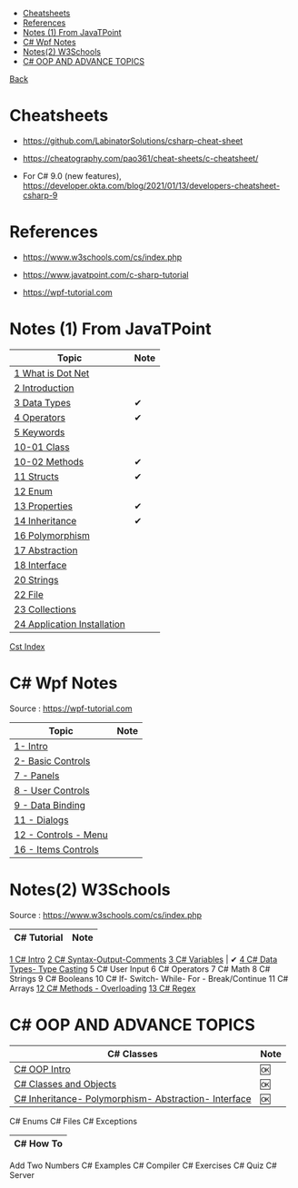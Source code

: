 
- [Cheatsheets](#cheatsheets)
- [References](#references)
- [Notes (1) From JavaTPoint](#notes-1-from-javatpoint)
- [C# Wpf Notes](#c-wpf-notes)
- [Notes(2) W3Schools](#notes2-w3schools)
- [C# OOP AND ADVANCE TOPICS](#c-oop-and-advance-topics)

[Back](../readme.md)

# Cheatsheets

- https://github.com/LabinatorSolutions/csharp-cheat-sheet

- https://cheatography.com/pao361/cheat-sheets/c-cheatsheet/

- For C# 9.0 (new features), https://developer.okta.com/blog/2021/01/13/developers-cheatsheet-csharp-9

# References

- https://www.w3schools.com/cs/index.php

- https://www.javatpoint.com/c-sharp-tutorial

- https://wpf-tutorial.com

# Notes (1) From JavaTPoint

Topic                                  | Note
---------------------------------------|-----
[1 What is Dot Net](./cst/cst-01.md)|
[2 Introduction](./cst/cst-02-introduction.md) | 
[3 Data Types](./cst/cst-03-data-types.md)   | ✔
[4 Operators](./cst/cst-04-operators.md) | ✔
[5 Keywords](./cst/cst-05-keywords.md)|
[10-01 Class](./cst/cst-10-01-class.md)|
[10-02 Methods](./cst/cst-10-02-methods.md)| ✔
[11 Structs](./cst/cst-11-structs.md)| ✔
[12 Enum](./cst/cst-12-enum.md)|
[13 Properties](./cst/cst-13-properties.md)| ✔
[14 Inheritance](./cst/cst-14-inheritance.md)| ✔
[16 Polymorphism](./cst/cst-16-polymorphism.md)| 
[17 Abstraction](./cst/cst-17-abstraction.md)| 
[18 Interface](./cst/cst-18-interface.md)| 
[20 Strings](./cst/cst-20-strings.md)|
[22 File](./cst/cst-22-file.md) |
[23 Collections](./cst/cst-23-collections.md)|
[24 Application Installation]()|

[Cst Index](./cst/cst-index.md)

# C# Wpf Notes 

Source : https://wpf-tutorial.com

Topic                                                       | Note
------------------------------------------------------------|-----
[1- Intro](./wpf/wpf-notes-1-4-intro.md)                    |
[2- Basic Controls](./wpf/wpf-notes-5-basic-controls.md)    |
[7 - Panels](./wpf/wpf-notes-7-panels.md)                   |
[8 - User Controls](./wpf/wpf-notes-8-user-controls.md)     |
[9 - Data Binding](./wpf/wpf-notes-9-data-binding.md)       |
[11 - Dialogs](./wpf/wpf-notes-11-dialogs.md)               |
[12 - Controls - Menu](./wpf/wpf-notes-12-controls-menu.md) |
[16 - Items Controls](./wpf/wpf-notes-16-Items-controls.md) |


# Notes(2) W3Schools

Source : https://www.w3schools.com/cs/index.php

| C# Tutorial | Note
| -- | --
[1 C# Intro](./w3/cs-01-intro.md)
[2 C# Syntax-Output-Comments](./w3/cs-02-syntax.md)
[3 C# Variables](./w3/cs-03-variables.md) | ✔ 
[4 C# Data Types- Type Casting](./w3/cs-04-dataTypes.md)
5 C# User Input
6 C# Operators
7 C# Math
8 C# Strings
9 C# Booleans
10 C# If- Switch- While- For - Break/Continue
11 C# Arrays
[12 C# Methods - Overloading](./w3/cs-12-methods.md)
[13 C# Regex](./w3/cs-13-regex.md)

# C# OOP AND ADVANCE TOPICS

| C# Classes | Note
| -- | -- 
[C# OOP Intro](./w3/cs-oop-01-intro.md) | 🆗
[C# Classes and Objects](./w3/cs-oop-02-class.md) | 🆗
[C# Inheritance- Polymorphism- Abstraction- Interface](./w3/cs-oop-03-inheritance.md) | 🆗
C# Enums
C# Files
C# Exceptions

| C# How To
| --
Add Two Numbers
C# Examples
C# Compiler
C# Exercises
C# Quiz
C# Server





